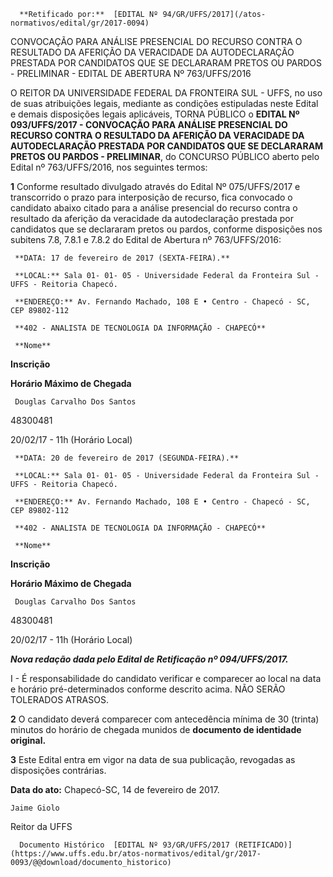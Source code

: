       **Retificado por:**  [EDITAL Nº 94/GR/UFFS/2017](/atos-normativos/edital/gr/2017-0094) 

   CONVOCAÇÃO PARA ANÁLISE PRESENCIAL DO RECURSO CONTRA O RESULTADO DA AFERIÇÃO DA VERACIDADE DA AUTODECLARAÇÃO PRESTADA POR CANDIDATOS QUE SE DECLARARAM PRETOS OU PARDOS - PRELIMINAR - EDITAL DE ABERTURA Nº 763/UFFS/2016  

O REITOR DA UNIVERSIDADE FEDERAL DA FRONTEIRA SUL - UFFS, no uso de suas atribuições legais, mediante as condições estipuladas neste Edital e demais disposições legais aplicáveis, TORNA PÚBLICO o **EDITAL Nº 093/UFFS/2017 - CONVOCAÇÃO PARA ANÁLISE PRESENCIAL DO RECURSO CONTRA O RESULTADO DA AFERIÇÃO DA VERACIDADE DA AUTODECLARAÇÃO PRESTADA POR CANDIDATOS QUE SE DECLARARAM PRETOS OU PARDOS - PRELIMINAR**, do CONCURSO PÚBLICO aberto pelo Edital nº 763/UFFS/2016, nos seguintes termos:

 **1** Conforme resultado divulgado através do Edital Nº 075/UFFS/2017 e transcorrido o prazo para interposição de recurso, fica convocado o candidato abaixo citado para a análise presencial do recurso contra o resultado da aferição da veracidade da autodeclaração prestada por candidatos que se declararam pretos ou pardos, conforme disposições nos subitens 7.8, 7.8.1 e 7.8.2 do Edital de Abertura nº 763/UFFS/2016:

     **DATA: 17 de fevereiro de 2017 (SEXTA-FEIRA).**

     **LOCAL:** Sala 01- 01- 05 - Universidade Federal da Fronteira Sul - UFFS - Reitoria Chapecó.

     **ENDEREÇO:** Av. Fernando Machado, 108 E • Centro - Chapecó - SC, CEP 89802-112

     **402 - ANALISTA DE TECNOLOGIA DA INFORMAÇÃO - CHAPECÓ**

     **Nome**

   **Inscrição**

   **Horário Máximo de Chegada**

     Douglas Carvalho Dos Santos 

   48300481

   20/02/17 - 11h (Horário Local)

      

     **DATA: 20 de fevereiro de 2017 (SEGUNDA-FEIRA).**

     **LOCAL:** Sala 01- 01- 05 - Universidade Federal da Fronteira Sul - UFFS - Reitoria Chapecó.

     **ENDEREÇO:** Av. Fernando Machado, 108 E • Centro - Chapecó - SC, CEP 89802-112

     **402 - ANALISTA DE TECNOLOGIA DA INFORMAÇÃO - CHAPECÓ**

     **Nome**

   **Inscrição**

   **Horário Máximo de Chegada**

     Douglas Carvalho Dos Santos

   48300481

   20/02/17 - 11h (Horário Local)

      

 ***Nova redação dada pelo Edital de Retificação nº 094/UFFS/2017.***

  

 I - É responsabilidade do candidato verificar e comparecer ao local na data e horário pré-determinados conforme descrito acima. NÃO SERÃO TOLERADOS ATRASOS.

 **2** O candidato deverá comparecer com antecedência mínima de 30 (trinta) minutos do horário de chegada munidos de **documento de identidade original.**

 **3** Este Edital entra em vigor na data de sua publicação, revogadas as disposições contrárias.

  

   **Data do ato:** Chapecó-SC, 14 de fevereiro de 2017.   
 

    Jaime Giolo   
 Reitor da UFFS 

      Documento Histórico  [EDITAL Nº 93/GR/UFFS/2017 (RETIFICADO)](https://www.uffs.edu.br/atos-normativos/edital/gr/2017-0093/@@download/documento_historico)     
      